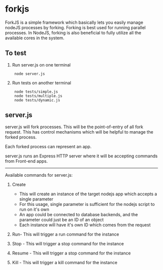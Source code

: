 forkjs
======

ForkJS is a simple framework which basically lets you easily manage nodeJS processes by forking. Forking is best used for running parallel processes. In NodeJS, forking is also beneficial to fully utilize all the available cores in the system.

To test
----
1. Run server.js on one terminal
	
		node server.js
		
2. Run tests on another terminal
		
		node tests/simple.js
		node tests/multiple.js
		node tests/dynamic.js


server.js
------------

server.js will fork processes. This will be the point-of-entry of all fork request. This has control mechanisms which will be helpful to manage the forked process.

Each forked process can represent an app. 

server.js runs an Express HTTP server where it will be accepting commands from Front-end apps.


----

Available commands for server.js:
1. Create
	- This will create an instance of the target nodejs app which accepts a single parameter
	- For this usage, single parameter is sufficient for the nodejs script to run on it's own
	- An app could be connected to database backends, and the parameter could just be an ID of an object
	- Each instance will have it's own ID which comes from the request


2. Run- This will trigger a run command for the instance
3. Stop - This will trigger a stop command for the instance
4. Resume - This will trigger a stop command for the instance
5. Kill - This will trigger a kill command for the instance